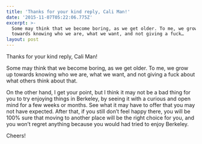 ```yaml
---
title: 'Thanks for your kind reply, Cali Man!'
date: '2015-11-07T05:22:06.775Z'
excerpt: >-
  Some may think that we become boring, as we get older. To me, we grow up
  towards knowing who we are, what we want, and not giving a fuck…
layout: post
---
```

Thanks for your kind reply, Cali Man!

Some may think that we become boring, as we get older. To me, we grow up towards knowing who we are, what we want, and not giving a fuck about what others think about that.

On the other hand, I get your point, but I think it may not be a bad thing for you to try enjoying things in Berkeley, by seeing it with a curious and open mind for a few weeks or months. See what it may have to offer that you may not have expected. After that, if you still don’t feel happy there, you will be 100% sure that moving to another place will be the right choice for you, and you won’t regret anything because you would had tried to enjoy Berkeley.

Cheers!
